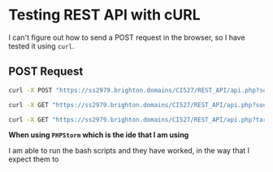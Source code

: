 # Testing REST API with cURL

I can't figure out how to send a POST request in the browser, so I have tested it using `curl`.

## POST Request

```bash
curl -X POST "https://ss2979.brighton.domains/CI527/REST_API/api.php?source=alice&target=bobby&message=Hello+bobby"
```

```bash
curl -X GET "https://ss2979.brighton.domains/CI527/REST_API/api.php?source=alice"
```

```bash
curl -X GET "https://ss2979.brighton.domains/CI527/REST_API/api.php?target=bobby"
```

**When using `PHPStorm` which is the ide that I am using**

I am able to run the bash scripts and they have worked, in the way that I expect them to